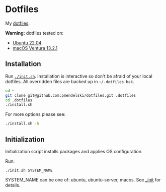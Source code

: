 # Dotfiles

My [dotfiles](https://dotfiles.github.io/).

**Warning:** dotfiles tested on:
- [Ubuntu 22.04](http://www.ubuntu.com/)
- [macOS Ventura 13.2.1](https://www.apple.com/lae/macos/ventura/)

## Installation

Run [`./init.sh`](#initialization).
Installation is interactive so don't be afraid of your local dotfiles.
All overridden files are backed up in `~/.dotfiles.bak`.

```sh
cd ~
git clone git@github.com:pmendelski/dotfiles.git .dotfiles
cd .dotfiles
./install.sh
```

For more options please see:
```sh
./install.sh -h
```

## Initialization

Initialization script installs packages and applies OS configuration.

Run:
```
./init.sh SYSTEM_NAME
```
SYSTEM_NAME can be one of: ubuntu, ubuntu-server, macos. See [_init](./_init) for details.
